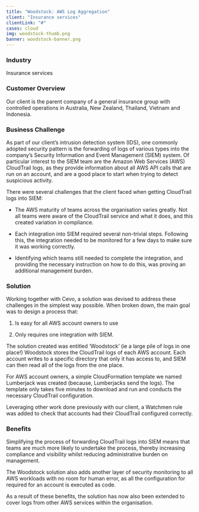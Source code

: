 ```yaml
---
title: "Woodstock: AWS Log Aggregation"
client: "Insurance services"
clientLink: "#"
cases: cloud
img: woodstock-thumb.png
banner: woodstock-banner.png
---
```

### Industry

Insurance services

### Customer Overview

Our client is the parent company of a general insurance group with controlled operations in Australia, New Zealand, Thailand, Vietnam and Indonesia.

### Business Challenge

As part of our client’s intrusion detection system (IDS), one commonly adopted security pattern is the forwarding of logs of various types into the company’s Security Information and Event Management (SIEM) system. Of particular interest to the SIEM team are the Amazon Web Services (AWS) CloudTrail logs, as they provide information about all AWS API calls that are run on an account, and are a good place to start when trying to detect suspicious activity.

There were several challenges that the client faced when getting CloudTrail logs into SIEM:

- The AWS maturity of teams across the organisation varies greatly. Not all teams were aware of the CloudTrail service and what it does, and this created variation in compliance.

- Each integration into SIEM required several non-trivial steps. Following this, the integration needed to be monitored for a few days to make sure it was working correctly.

- Identifying which teams still needed to complete the integration, and providing the necessary instruction on how to do this, was proving an additional management burden.

### Solution

Working together with Cevo, a solution was devised to address these challenges in the simplest way possible. When broken down, the main goal was to design a process that:

1. Is easy for all AWS account owners to use

2. Only requires one integration with SIEM.

The solution created was entitled ‘Woodstock’ (ie a large pile of logs in one place!) Woodstock stores the CloudTrail logs of each AWS account. Each account writes to a specific directory that only it has access to, and SIEM can then read all of the logs from the one place.

For AWS account owners, a simple CloudFormation template we named Lumberjack was created (because, Lumberjacks send the logs). The template only takes five minutes to download and run and conducts the necessary CloudTrail configuration.

Leveraging other work done previously with our client, a Watchmen rule was added to check that accounts had their CloudTrail configured correctly.

### Benefits

Simplifying the process of forwarding CloudTrail logs into SIEM means that teams are much more likely to undertake the process, thereby increasing compliance and visibility whilst reducing administrative burden on management.

The Woodstock solution also adds another layer of security monitoring to all AWS workloads with no room for human error, as all the configuration for required for an account is executed as code.

As a result of these benefits, the solution has now also been extended to cover logs from other AWS services within the organisation.

